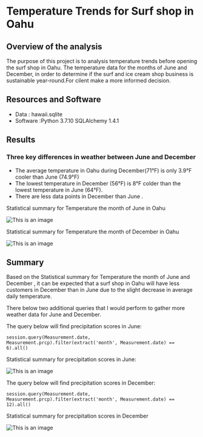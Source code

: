 # Temperature Trends for Surf shop in Oahu

## Overview of the analysis

The purpose of this project is to analysis temperature trends before opening the surf shop  in Oahu. The temperature data for the months of June and December, in order to determine if the surf and ice cream shop business is sustainable year-round.For cilent make a more informed decision.


## Resources and Software
- Data : hawaii.sqlite
- Software :Python 3.7.10
SQLAlchemy 1.4.1

## Results
### Three key differences in weather between June and December

- The average temperature in Oahu during December(71°F) is only 3.9°F cooler than June (74.9°F)
- The lowest temperature in December (56°F)  is 8°F colder than the lowest temperature in June (64°F).
- There are less data points in December than June .


Statistical summary for  Temperature the month of June in Oahu  

![This is an image](https://github.com/NadaAdem/Surfs_up/blob/main/Resources/June_temp.png)



Statistical summary for  Temperature the month of December in Oahu  

![This is an image](https://github.com/NadaAdem/Surfs_up/blob/main/Resources/Dec_temp.png)


## Summary
Based on the  Statistical summary for  Temperature the month of June and  December , it can be expected that a surf shop in Oahu will have less customers in December than in June due to the slight decrease in average daily temperature. 

 There below two additional queries that I would perform to gather more weather data for June and December.

The query below will find precipitation scores in June:


```
session.query(Measurement.date, Measurement.prcp).filter(extract('month', Measurement.date) == 6).all()
```

Statistical summary for  precipitation scores in June:

![This is an image](https://github.com/NadaAdem/Surfs_up/blob/main/Resources/june_prec.png)


The query below will find precipitation scores in December:

```
session.query(Measurement.date, Measurement.prcp).filter(extract('month', Measurement.date) == 12).all()
```
Statistical summary for  precipitation scores in December

![This is an image](https://github.com/NadaAdem/Surfs_up/blob/main/Resources/december_prec.png)
